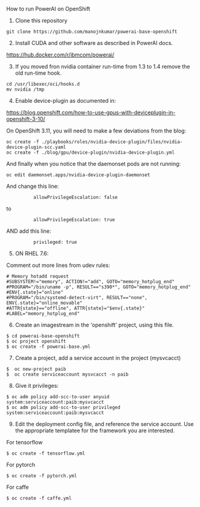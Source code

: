 How to run PowerAI on OpenShift

1) Clone this repository

```
git clone https://github.com/manojnkumar/powerai-base-openshift
```

2) Install CUDA and other software as described in PowerAI docs.

https://hub.docker.com/r/ibmcom/powerai/

3) If you moved fron nvidia container run-time from 1.3 to 1.4 remove the old run-time hook.

```
cd /usr/libexec/oci/hooks.d
mv nvidia /tmp
```


4) Enable device-plugin as documented in:

https://blog.openshift.com/how-to-use-gpus-with-deviceplugin-in-openshift-3-10/

On OpenShift 3.11, you will need to make a few deviations from the blog:

```
oc create -f ./playbooks/roles/nvidia-device-plugin/files/nvidia-device-plugin-scc.yaml
oc create -f ./blog/gpu/device-plugin/nvidia-device-plugin.yml
```

And finally when you notice that the daemonset pods are not running:

```
oc edit daemonset.apps/nvidia-device-plugin-daemonset
```
And change this line:
```
          allowPrivilegeEscalation: false
```        
to
```
          allowPrivilegeEscalation: true
```
AND add this line:
```
          privileged: true
```

5) ON RHEL 7.6:

Comment out more lines from udev rules:

```
# Memory hotadd request
#SUBSYSTEM!="memory", ACTION!="add", GOTO="memory_hotplug_end"
#PROGRAM="/bin/uname -p", RESULT=="s390*", GOTO="memory_hotplug_end"
#ENV{.state}="online"
#PROGRAM="/bin/systemd-detect-virt", RESULT=="none", ENV{.state}="online_movable"
#ATTR{state}=="offline", ATTR{state}="$env{.state}"
#LABEL="memory_hotplug_end"
```

6) Create an imagestream in the 'openshift' project, using this file.
```
$ cd powerai-base-openshift
$ oc project openshift
$ oc create -f powerai-base.yml
```

7) Create a project, add a service account in the project (mysvcacct)
```
$  oc new-project paib
$  oc create serviceaccount mysvcacct -n paib
```

8) Give it privileges:
```
$ oc adm policy add-scc-to-user anyuid system:serviceaccount:paib:mysvcacct
$ oc adm policy add-scc-to-user privileged system:serviceaccount:paib:mysvcacct
```

9) Edit the deployment config file, and reference the service account. Use the appropriate templatee for the framework you are interested.

For tensorflow
```
$ oc create -f tensorflow.yml
```

For pytorch
```
$ oc create -f pytorch.yml
```

For caffe
```
$ oc create -f caffe.yml
```
